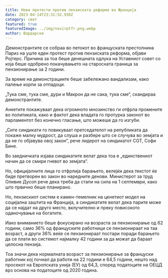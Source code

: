 ```yaml
---
title: Нови протести против пензиската реформа во Франција
date: 2023-04-14T23:31:52.936Z
category: свет
featured: true
featuredImage: ../img/novirptfr.png.webp
author: Вардарски
---
```


Демонстрантите се собраа во петокот во француската престолнина Париз на уште еден протест против пензиската реформа, објави Ројтерс. Причина за тоа беше денешната одлука на Уставниот совет со која беше одобрено покачувањето на старосната граница за пензионирање за 2 години.

За време на демонстрациите беше забележано вандализам, како палење корпи за отпадоци.

„Тука сме, тука сме, дури и Макрон да не сака, тука сме“, скандираа демонстрантите.

Анкетите покажуваат дека огромното мнозинство ги отфрла промените во политиката, како и фактот дека владата го протурка законот во парламентот без конечно гласање, што можеше да го изгуби.

„Сите синдикати го повикуваат претседателот на републиката да покаже малку мудрост, да слуша и разбере што се случува во земјата и да не го објавува овој закон“, рече лидерот на синдикатот CGT, Софи Бине.

Во заедничката изјава синдикатите велат дека тоа е „единствениот начин да се смири гневот во земјата“.

Но, официјалните лица го отфрлија барањето, велејќи дека текстот ќе биде претворен во закон во наредните денови. Министерот за труд Оливие Дусоп рече дека треба да стапи на сила на 1 септември, како што првично беше планирано.

Но, пензискиот систем е камен-темелник на ценетиот модел на социјална заштита на Франција, а синдикатите велат дека парите може да се најдат на друго место, вклучително и преку повисокото оданочување на богатите.

Иако вниманието беше фокусирано на возраста за пензионирање од 62 години, само 36% од француските работници се пензионираат на таа возраст, а други 36% веќе се пензионираат постари поради барањето да се плати во системот најмалку 42 години за да можат да бараат целосна пензија.

Тоа значи дека нормалната возраст за пензионирање за француски работник кој почнал да работи на 22 години е 64,5 години, нешто над просекот на Европската унија (ЕУ) од 64,3, според податоците на ОЕЦД врз основа на податоците од 2020 година.
